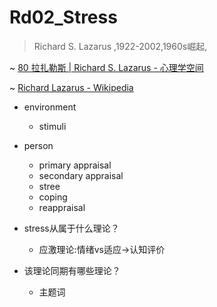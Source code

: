 # Rd02_Stress

> Richard S. Lazarus ,1922-2002,1960s崛起,

~ [80 拉扎勒斯 | Richard S. Lazarus - 心理学空间](http://www.psychspace.com/psych/category-167)

~ [Richard Lazarus - Wikipedia](https://en.wikipedia.org/wiki/Richard_Lazarus)

- environment
    + stimuli 
- person
    + primary appraisal
    + secondary appraisal
    + stree
    + coping
    + reappraisal 

- stress从属于什么理论？
    + 应激理论:情绪vs适应->认知评价 
- 该理论同期有哪些理论？ 
    + 主题词 